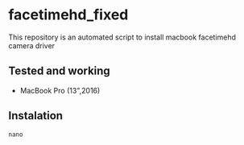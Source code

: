 # facetimehd_fixed

This repository is an automated script to install macbook facetimehd camera driver

## Tested and working
 * MacBook Pro (13",2016)

## Instalation
 ` nano `
 